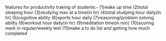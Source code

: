 features for productivity traking of students:-
(1)wake up time
(2)total sleeping hour
(3)studying max at a time(in hr)
(4)total studying hour daily(in hr)
(5)cognitive ability
(6)sports hour daily
(7)reasoning/problem solving ability
(8)workout hour daily(in hr)
(9)meditation time(in min)
(10)scoring mark in regular/weekly test
(11)make a to do list and getting how much completed 